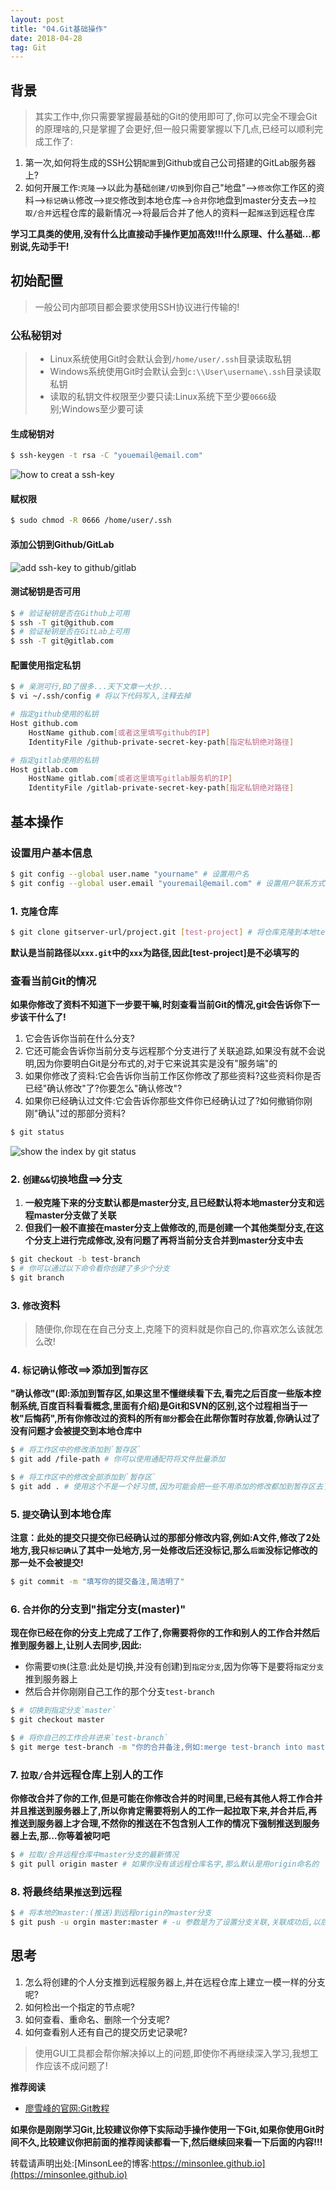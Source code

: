 ```yaml
---
layout: post
title: "04.Git基础操作"
date: 2018-04-28
tag: Git
---
```


## 背景
> 其实工作中,你只需要掌握最基础的Git的使用即可了,你可以完全不理会Git的原理啥的,只是掌握了会更好,但一般只需要掌握以下几点,已经可以顺利完成工作了:

1. 第一次,如何将生成的SSH公钥`配置`到Github或自己公司搭建的GitLab服务器上?
2. 如何开展工作:`克隆`-->以此为基础`创建/切换`到你自己"地盘"-->`修改`你工作区的资料-->`标记确认`修改-->`提交`修改到本地仓库-->`合并`你地盘到master分支去-->`拉取/合并`远程仓库的最新情况-->将最后合并了他人的资料一起`推送`到远程仓库

**学习工具类的使用,没有什么比直接动手操作更加高效!!!什么原理、什么基础...都别说,先动手干!**

## 初始配置
> 一般公司内部项目都会要求使用SSH协议进行传输的!

### 公私秘钥对
> - Linux系统使用Git时会默认会到`/home/user/.ssh`目录读取私钥
> - Windows系统使用Git时会默认会到`c:\\User\username\.ssh`目录读取私钥
> - 读取的私钥文件权限至少要只读:Linux系统下至少要`0666`级别;Windows至少要可读

#### 生成秘钥对
```sh
$ ssh-keygen -t rsa -C "youemail@email.com"
```
![how to creat a ssh-key](/images/article/git/how-to-creat-ssh-key.png)

#### 赋权限
```sh
$ sudo chmod -R 0666 /home/user/.ssh
```

#### 添加公钥到Github/GitLab
![add ssh-key to github/gitlab](/images/article/git/add_ssh_key_to_server.gif)

#### 测试秘钥是否可用
```sh
$ # 验证秘钥是否在Github上可用
$ ssh -T git@github.com
$ # 验证秘钥是否在GitLab上可用
$ ssh -T git@gitlab.com
```

#### 配置使用指定私钥
```sh
$ # 亲测可行,BD了很多...天下文章一大抄...
$ vi ~/.ssh/config # 将以下代码写入,注释去掉

# 指定github使用的私钥
Host github.com
    HostName github.com[或者这里填写github的IP]
    IdentityFile /github-private-secret-key-path[指定私钥绝对路径]

# 指定gitlab使用的私钥
Host gitlab.com
    HostName gitlab.com[或者这里填写gitlab服务机的IP]
    IdentityFile /gitlab-private-secret-key-path[指定私钥绝对路径]
```

## 基本操作

### 设置用户基本信息
```sh
$ git config --global user.name "yourname" # 设置用户名
$ git config --global user.email "youremail@email.com" # 设置用户联系方式
```

### 1. `克隆`仓库
```sh
$ git clone gitserver-url/project.git [test-project] # 将仓库克隆到本地test-project目录
```
**默认是当前路径以`xxx.git`中的`xxx`为路径,因此[test-project]是不必填写的**

### 查看当前Git的情况
**如果你修改了资料不知道下一步要干嘛,时刻查看当前Git的情况,git会告诉你下一步该干什么了!**
1. 它会告诉你当前在什么分支?
2. 它还可能会告诉你当前分支与远程那个分支进行了关联追踪,如果没有就不会说明,因为你要明白Git是分布式的,对于它来说其实是没有"服务端"的
3. 如果你修改了资料:它会告诉你当前工作区你修改了那些资料?这些资料你是否已经"确认修改"了?你要怎么"确认修改"?
4. 如果你已经确认过文件:它会告诉你那些文件你已经确认过了?如何撤销你刚刚"确认"过的那部分资料?
```sh
$ git status
```
![show the index by git status](/images/article/git/git-status.png)

### 2. `创建&&切换`地盘==>分支
1. **一般克隆下来的分支默认都是master分支,且已经默认将本地master分支和远程master分支做了关联**
2. **但我们一般不直接在master分支上做修改的,而是创建一个其他类型分支,在这个分支上进行完成修改,没有问题了再将当前分支合并到master分支中去**
```sh
$ git checkout -b test-branch
$ # 你可以通过以下命令看你创建了多少个分支
$ git branch
```

### 3. `修改`资料
> 随便你,你现在在自己分支上,克隆下的资料就是你自己的,你喜欢怎么该就怎么改!

### 4. `标记确认`修改==>添加到`暂存区`
**"确认修改"(即:添加到暂存区,如果这里不懂继续看下去,看完之后百度一些版本控制系统,百度百科看看概念,里面有介绍)是Git和SVN的区别,这个过程相当于一枚"后悔药",所有你修改过的资料的所有`部分`都会在此帮你暂时存放着,你确认过了没有问题才会被提交到本地仓库中**

```sh
$ # 将工作区中的修改添加到`暂存区`
$ git add /file-path # 你可以使用通配符将文件批量添加

$ # 将工作区中的修改全部添加到`暂存区`
$ git add . # 使用这个不是一个好习惯,因为可能会把一些不用添加的修改都加到暂存区去了,所以使用前要确认好,不要添加一堆垃圾文件进去
```

### 5. `提交`确认到本地仓库
**注意：此处的提交只提交你已经确认过的那部分修改内容,例如:A文件,修改了2处地方,我只`标记确认`了其中一处地方,另一处修改后还没标记,那么`后面`没标记修改的那一处不会被提交!**
```sh
$ git commit -m "填写你的提交备注,简洁明了"
```

### 6. `合并`你的分支到"指定分支(master)"
**现在你已经在你的分支上完成了工作了,你需要将你的工作和别人的工作合并然后推到服务器上,让别人去同步,因此:**
- 你需要`切换`(注意:此处是切换,并没有创建)到`指定分支`,因为你等下是要将`指定分支`推到服务器上
- 然后合并你刚刚自己工作的那个分支`test-branch`

```sh
$ # 切换到指定分支`master`
$ git checkout master

$ # 将你自己的工作合并进来`test-branch`
$ git merge test-branch -m "你的合并备注,例如:merge test-branch into master"
```

### 7. `拉取/合并`远程仓库上别人的工作
**你修改合并了你的工作,但是可能在你修改合并的时间里,已经有其他人将工作合并并且推送到服务器上了,所以你肯定需要将别人的工作一起拉取下来,并合并后,再推送到服务器上才合理,不然你的推送在不包含别人工作的情况下强制推送到服务器上去,那...你等着被叼吧**
```sh
$ # 拉取/合并远程仓库中master分支的最新情况
$ git pull origin master # 如果你没有该远程仓库名字,那么默认是用origin命名的
```

### 8. 将最终结果`推送`到远程
```sh
$ # 将本地的master:(推送)到远程origin的master分支
$ git push -u orgin master:master # -u 参数是为了设置分支关联,关联成功后,以后的推送就可以直接`git push`即可
```


## 思考
1. 怎么将创建的个人分支推到远程服务器上,并在远程仓库上建立一模一样的分支呢?
2. 如何检出一个指定的节点呢?
3. 如何查看、重命名、删除一个分支呢?
4. 如何查看别人还有自己的提交历史记录呢?

> 使用GUI工具都会帮你解决掉以上的问题,即使你不再继续深入学习,我想工作应该不成问题了!

**推荐阅读**
- [廖雪峰的官网:Git教程](https://www.liaoxuefeng.com/wiki/0013739516305929606dd18361248578c67b8067c8c017b000)

**如果你是刚刚学习Git,比较建议你停下实际动手操作使用一下Git,如果你使用Git时间不久,比较建议你把前面的推荐阅读都看一下,然后继续回来看一下后面的内容!!!**

转载请声明出处:[MinsonLee的博客:https://minsonlee.github.io](https://minsonlee.github.io)

